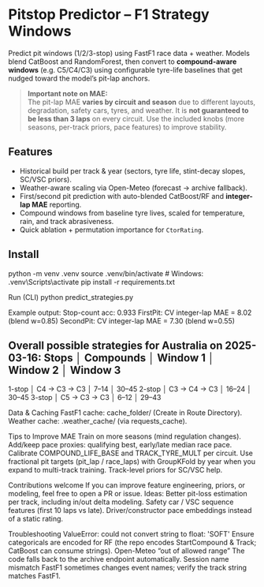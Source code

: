 # Pitstop Predictor – F1 Strategy Windows

Predict pit windows (1/2/3-stop) using FastF1 race data + weather. Models blend CatBoost and RandomForest, then convert to **compound-aware windows** (e.g. C5/C4/C3) using configurable tyre-life baselines that get nudged toward the model’s pit-lap anchors.

> **Important note on MAE:**  
> The pit-lap MAE **varies by circuit and season** due to different layouts, degradation, safety cars, tyres, and weather. It is **not guaranteed to be less than 3 laps** on every circuit. Use the included knobs (more seasons, per-track priors, pace features) to improve stability.

## Features
- Historical build per track & year (sectors, tyre life, stint-decay slopes, SC/VSC priors).
- Weather-aware scaling via Open-Meteo (forecast → archive fallback).
- First/second pit prediction with auto-blended CatBoost/RF and **integer-lap MAE** reporting.
- Compound windows from baseline tyre lives, scaled for temperature, rain, and track abrasiveness.
- Quick ablation + permutation importance for `CtorRating`.

## Install
python -m venv .venv
source .venv/bin/activate    # Windows: .venv\Scripts\activate
pip install -r requirements.txt

Run (CLI)
python predict_strategies.py
 

Example output:
Stop-count acc: 0.933
FirstPit: CV integer-lap MAE = 8.02 (blend w=0.85)
SecondPit: CV integer-lap MAE = 7.30 (blend w=0.55)

Overall possible strategies for Australia on 2025-03-16:
 Stops │ Compounds            │ Window 1 │ Window 2 │ Window 3
--------------------------------------------------------------
1-stop │ C4 → C3 → C3         │ 7–14     │ 30–45
2-stop │ C3 → C4 → C3         │ 16–24    │ 30–45
3-stop │ C5 → C3 → C3         │ 6–12     │ 29–43

Data & Caching
FastF1 cache: cache_folder/ (Create in Route Directory).
Weather cache: .weather_cache/ (via requests_cache).

Tips to Improve MAE
Train on more seasons (mind regulation changes).
Add/keep pace proxies: qualifying best, early/late median race pace.
Calibrate COMPOUND_LIFE_BASE and TRACK_TYRE_MULT per circuit.
Use fractional pit targets (pit_lap / race_laps) with GroupKFold by year when you expand to multi-track training.
Track-level priors for SC/VSC help.

Contributions welcome
If you can improve feature engineering, priors, or modeling, feel free to open a PR or issue. Ideas:
Better pit-loss estimation per track, including in/out delta modeling.
Safety car / VSC sequence features (first 10 laps vs late).
Driver/constructor pace embeddings instead of a static rating.

Troubleshooting
ValueError: could not convert string to float: 'SOFT'
Ensure categoricals are encoded for RF (the repo encodes StartCompound & Track; CatBoost can consume strings).
Open-Meteo “out of allowed range”
The code falls back to the archive endpoint automatically.
Session name mismatch
FastF1 sometimes changes event names; verify the track string matches FastF1.